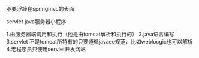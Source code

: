 不要浮躁在springmvc的表面

servlet
java服务器小程序

1.由服务器端调用和执行（他是由tomcat解析和执行的）
2.java语言编写
3.servlet 不是tomcat所特有的只要遵循javaee规范，比如weblocgic也可以解析
4.老程序员只使用servlet开发网站
